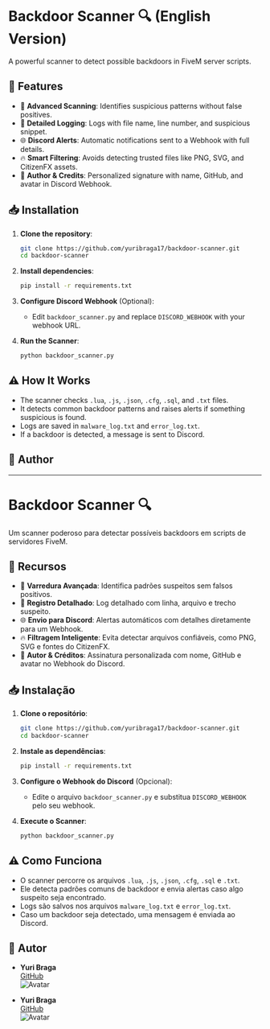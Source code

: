 # Backdoor Scanner 🔍 (English Version)

A powerful scanner to detect possible backdoors in FiveM server scripts.

## 📌 Features
- 🚀 **Advanced Scanning**: Identifies suspicious patterns without false positives.
- 📜 **Detailed Logging**: Logs with file name, line number, and suspicious snippet.
- 🌐 **Discord Alerts**: Automatic notifications sent to a Webhook with full details.
- 🔥 **Smart Filtering**: Avoids detecting trusted files like PNG, SVG, and CitizenFX assets.
- 👤 **Author & Credits**: Personalized signature with name, GitHub, and avatar in Discord Webhook.

## 📥 Installation

1. **Clone the repository**:
   ```bash
   git clone https://github.com/yuribraga17/backdoor-scanner.git
   cd backdoor-scanner
   ```

2. **Install dependencies**:
   ```bash
   pip install -r requirements.txt
   ```

3. **Configure Discord Webhook** (Optional):
   - Edit `backdoor_scanner.py` and replace `DISCORD_WEBHOOK` with your webhook URL.

4. **Run the Scanner**:
   ```bash
   python backdoor_scanner.py
   ```

## ⚠️ How It Works

- The scanner checks `.lua`, `.js`, `.json`, `.cfg`, `.sql`, and `.txt` files.
- It detects common backdoor patterns and raises alerts if something suspicious is found.
- Logs are saved in `malware_log.txt` and `error_log.txt`.
- If a backdoor is detected, a message is sent to Discord.

## 📜 Author

---

# Backdoor Scanner 🔍

Um scanner poderoso para detectar possíveis backdoors em scripts de servidores FiveM.

## 📌 Recursos
- 🚀 **Varredura Avançada**: Identifica padrões suspeitos sem falsos positivos.
- 📜 **Registro Detalhado**: Log detalhado com linha, arquivo e trecho suspeito.
- 🌐 **Envio para Discord**: Alertas automáticos com detalhes diretamente para um Webhook.
- 🔥 **Filtragem Inteligente**: Evita detectar arquivos confiáveis, como PNG, SVG e fontes do CitizenFX.
- 👤 **Autor & Créditos**: Assinatura personalizada com nome, GitHub e avatar no Webhook do Discord.

## 📥 Instalação

1. **Clone o repositório**:
   ```bash
   git clone https://github.com/yuribraga17/backdoor-scanner.git
   cd backdoor-scanner
   ```

2. **Instale as dependências**:
   ```bash
   pip install -r requirements.txt
   ```

3. **Configure o Webhook do Discord** (Opcional):
   - Edite o arquivo `backdoor_scanner.py` e substitua `DISCORD_WEBHOOK` pelo seu webhook.

4. **Execute o Scanner**:
   ```bash
   python backdoor_scanner.py
   ```

## ⚠️ Como Funciona

- O scanner percorre os arquivos `.lua`, `.js`, `.json`, `.cfg`, `.sql` e `.txt`.
- Ele detecta padrões comuns de backdoor e envia alertas caso algo suspeito seja encontrado.
- Logs são salvos nos arquivos `malware_log.txt` e `error_log.txt`.
- Caso um backdoor seja detectado, uma mensagem é enviada ao Discord.

## 📜 Autor

- **Yuri Braga**  
  [GitHub](https://github.com/yuribraga17)  
  ![Avatar](https://i.imgur.com/Io94kCm.jpeg)

- **Yuri Braga**  
  [GitHub](https://github.com/yuribraga17)  
  ![Avatar](https://i.imgur.com/Io94kCm.jpeg)

